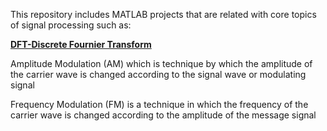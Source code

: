 This repository includes MATLAB projects that are related with core topics of signal processing such as: 

[**DFT-Discrete Fournier Transform**](https://www.robots.ox.ac.uk/~sjrob/Teaching/SP/l7.pdf)

Amplitude Modulation (AM) which is technique by which the amplitude of the carrier wave is changed according to the signal wave or modulating signal

Frequency Modulation (FM) is a technique in which the frequency of the carrier wave is changed according to the amplitude of the message signal

